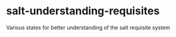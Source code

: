 # salt-understanding-requisites
Various states for better understanding of the salt requisite system
